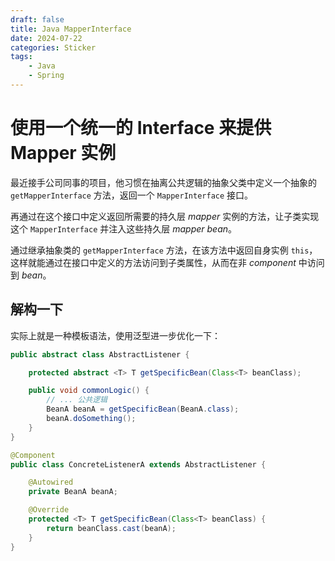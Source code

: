 ```yaml
---
draft: false
title: Java MapperInterface
date: 2024-07-22
categories: Sticker
tags:
    - Java
    - Spring
---
```


# 使用一个统一的 Interface 来提供 Mapper 实例

最近接手公司同事的项目，他习惯在抽离公共逻辑的抽象父类中定义一个抽象的 `getMapperInterface` 方法，返回一个 `MapperInterface` 接口。

再通过在这个接口中定义返回所需要的持久层 _mapper_ 实例的方法，让子类实现这个 `MapperInterface` 并注入这些持久层 _mapper bean_。

通过继承抽象类的 `getMapperInterface` 方法，在该方法中返回自身实例 `this`，这样就能通过在接口中定义的方法访问到子类属性，从而在非 _component_ 中访问到 _bean_。

## 解构一下

实际上就是一种模板语法，使用泛型进一步优化一下：

```java
public abstract class AbstractListener {

    protected abstract <T> T getSpecificBean(Class<T> beanClass);

    public void commonLogic() {
        // ... 公共逻辑
        BeanA beanA = getSpecificBean(BeanA.class); 
        beanA.doSomething();
    }
}

@Component
public class ConcreteListenerA extends AbstractListener {

    @Autowired
    private BeanA beanA;

    @Override
    protected <T> T getSpecificBean(Class<T> beanClass) {
        return beanClass.cast(beanA);
    }
}
```